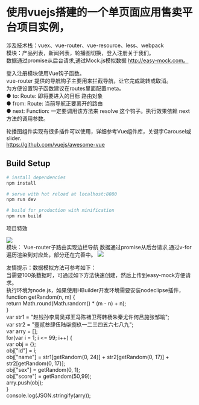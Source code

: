 # 使用vuejs搭建的一个单页面应用售卖平台项目实例，
涉及技术栈：vuex、vue-router、vue-resource、less、webpack  </br>
模块：产品列表，新闻列表，轮播图切换，登入注册关于我们。</br>
数据通过promise从后台请求,通过Mock.js模拟数据 http://easy-mock.com。</br>

登入注册模块使用Vue钩子函数。</br>
  vue-router 提供的导航钩子主要用来拦截导航，让它完成跳转或取消。</br>
  为方便设置钩子函数建议在routes里面配置meta。</br>
  ● to: Route: 即将要进入的目标 路由对象</br>
  ● from: Route: 当前导航正要离开的路由</br>
  ● next: Function: 一定要调用该方法来 resolve 这个钩子。执行效果依赖 next 方法的调用参数。</br>

轮播图组件实现有很多插件可以使用，详细参考Vue组件库，关键字Carousel或slider.</br>
https://github.com/vuejs/awesome-vue</br>

## Build Setup

``` bash
# install dependencies
npm install

# serve with hot reload at localhost:8080
npm run dev

# build for production with minification
npm run build
```
项目特效

![](https://i.ooxx.ooo/2017/10/11/104a8a2c0c43d33924eef60f0ddfc521.gif) </br>
模块：
Vue-router子路由实现边栏导航
数据通过promise从后台请求,通过v-for遍历渲染到对应处，部分还在完善中。
![](https://i.ooxx.ooo/2017/10/11/1247c719ea940d9f3f18b277d6da6b8b.png)</br>

友情提示：数据模拟方法可参考如下：</br>
当需要100条数据时，可通过如下方法快速创建，然后上传到easy-mock方便请求。</br>
执行环境为node.js，如果使用HBuilder开发环境需要安装nodeclipse插件，</br>
function getRandom(n, m) {</br>
	return Math.round(Math.random() * (m - n) + n);</br>
}</br>
var str1 = "赵钱孙李周吴郑王冯陈褚卫蒋韩杨朱秦尤许何吕施张邹喻";</br>
var str2 = "壹贰叁肆伍陆柒捌玖一二三四五六七八九";</br>
var arry = [];</br>
for(var i = 1; i <= 99; i++) {</br>
	var obj = {};</br>
	obj["id"] = i;</br>
	obj["name"] = str1[getRandom(0, 24)] + str2[getRandom(0, 17)] + str2[getRandom(0, 17)];</br>
	obj["sex"] = getRandom(0, 1);</br>
	obj["score"] = getRandom(50,99);</br>
	arry.push(obj);</br>
}</br>
console.log(JSON.stringify(arry));</br>
